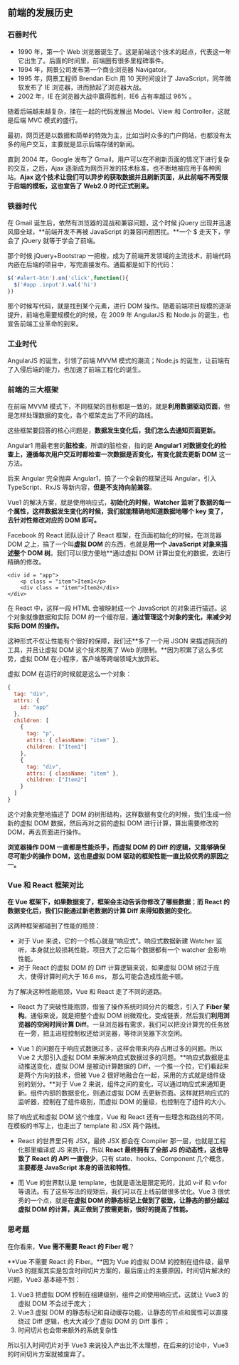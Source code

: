 ## 前端的发展历史

### 石器时代

- 1990 年，第一个 Web 浏览器诞生了。这是前端这个技术的起点，代表这一年它出生了。后面的时间里，前端圈有很多里程碑事件。
- 1994 年，网景公司发布第一个商业浏览器 Navigator。
- 1995 年，网景工程师 Brendan Eich 用 10 天时间设计了 JavaScript，同年微软发布了 IE 浏览器，进而掀起了浏览器大战。
- 2002 年，IE 在浏览器大战中赢得胜利，IE6 占有率超过 96% 。

随着后端越来越复杂，揉在一起的代码发展出 Model、View 和 Controller，这就是后端 MVC 模式的盛行。

最初，网页还是以数据和简单的特效为主，比如当时众多的门户网站，也都没有太多的用户交互，主要就是显示后端存储的新闻。

直到 2004 年，Google 发布了 Gmail，用户可以在不刷新页面的情况下进行复杂的交互，之后，Ajax 逐渐成为网页开发的技术标准，也不断地被应用于各种网站。**Ajax 这个技术让我们可以异步的获取数据并且刷新页面，从此前端不再受限于后端的模板，这也宣告了 Web2.0 时代正式到来。**

### 铁器时代

在 Gmail 诞生后，依然有浏览器的混战和兼容问题，这个时候 jQuery 出现并迅速风靡全球，**前端开发不再被 JavaScript 的兼容问题困扰。**一个 $ 走天下，学会了 jQuery 就等于学会了前端。

那个时候 jQuery+Bootstrap 一把梭，成为了前端开发领域的主流技术，前端代码内嵌在后端的项目中，写完直接发布。通篇都是如下的代码：

```js
$('#alert-btn').on('click',function(){
  $('#app .input').val('hi')
})
```

那个时候写代码，就是找到某个元素，进行 DOM 操作。随着前端项目规模的逐渐提升，前端也需要规模化的时候，在 2009 年 AngularJS 和 Node.js 的诞生，也宣告前端工业革命的到来。

### 工业时代

AngularJS 的诞生，引领了前端 MVVM 模式的潮流；Node.js 的诞生，让前端有了入侵后端的能力，也加速了前端工程化的诞生。

### 前端的三大框架

在前端 MVVM 模式下，不同框架的目标都是一致的，就是**利用数据驱动页面**，但是怎样处理数据的变化，各个框架走出了不同的路线。

这些框架要回答的核心问题是，**数据发生变化后，我们怎么去通知页面更新。**

Angular1 用最老套的**脏检查**。所谓的脏检查，指的是 **Angular1 对数据变化的检查上，遵循每次用户交互时都检查一次数据是否变化，有变化就去更新 DOM** 这一方法。

后来 Angular 完全抛弃 Angular1，搞了一个全新的框架还叫 Angular，引入 TypeScript、RxJS 等新内容，**但是不支持向前兼容**。

Vue1 的解决方案，就是使用响应式，**初始化的时候，Watcher 监听了数据的每一个属性，这样数据发生变化的时候，我们就能精确地知道数据地哪个 key 变了，去针对性修改对应的 DOM 即可。**

Facebook 的 React 团队设计了 React 框架，在页面初始化的时候，在浏览器 DOM 之上，搞了一个叫**虚拟 DOM** 的东西，也就是**用一个 JavaScript 对象来描述整个 DOM 树**。我们可以很方便地**通过虚拟 DOM 计算出变化的数据，去进行精确的修改。

```react
<div id = "app">
    <p class = "item">Item1</p>
    <div class = "item">Item2</div>
</div>
```

在 React 中，这样一段 HTML 会被映射成一个 JavaScript 的对象进行描述。这个对象就像数据和实际 DOM 的一个缓存层，**通过管理这个对象的变化，来减少对实际 DOM 的操作。**

这种形式不仅让性能有个很好的保障，我们还**多了一个用 JSON 来描述网页的工具，并且让虚拟 DOM 这个技术脱离了 Web 的限制。**因为积累了这么多优势，虚拟 DOM 在小程序，客户端等跨端领域大放异彩。

虚拟 DOM 在运行的时候就是这么一个对象：

```js
{
  tag: "div",
  attrs: {
    id: "app"
  },
  children: [
    {
      tag: "p",
      attrs: { className: "item" },
      children: ["Item1"]
    },
    {
      tag: "div",
      attrs: { className: "item" },
      children: ["Item2"]
    }
  ]
}
```

这个对象完整地描述了 DOM 的树形结构，这样数据有变化的时候，我们生成一份新的虚拟 DOM 数据，然后再对之前的虚拟 DOM 进行计算，算出需要修改的 DOM，再去页面进行操作。

**浏览器操作 DOM 一直都是性能杀手，而虚拟 DOM 的 Diff 的逻辑，又能够确保尽可能少的操作 DOM，这也是虚拟 DOM 驱动的框架性能一直比较优秀的原因之一。**

### Vue 和 React 框架对比

**在 Vue 框架下，如果数据变了，框架会主动告诉你修改了哪些数据**；**而 React 的数据变化后，我们只能通过新老数据的计算 Diff 来得知数据的变化**。

这两种框架都碰到了性能的瓶颈：

- 对于 Vue 来说，它的一个核心就是“响应式”。响应式数据新建 Watcher 监听，本身就比较损耗性能，项目大了之后每个数据都有一个 watcher 会影响性能。
- 对于 React 的虚拟 DOM 的 Diff 计算逻辑来说，如果虚拟 DOM 树过于庞大，使得计算时间大于 16.6 ms， 那么可能会造成性能卡顿。

为了解决这种性能瓶颈，Vue 和 React 走了不同的道路。

- React 为了突破性能瓶颈，借鉴了操作系统时间分片的概念，引入了 **Fiber 架构**。通俗来说，就是把整个虚拟 DOM 树微观化，变成链表，然后我们**利用浏览器的空闲时间计算 Diff**。一旦浏览器有需求，我们可以把没计算完的任务放在一旁，把主进程控制权还给浏览器，等待浏览器下次空闲。

- Vue 1 的问题在于响应式数据过多，这样会带来内存占用过多的问题。所以 Vue 2 大胆引入虚拟 DOM 来解决响应式数据过多的问题。**响应式数据是主动推送变化，虚拟 DOM 是被动计算数据的 Diff，一个推一个拉，它们看起来是两个方向的技术，但被 Vue 2 很好地融合在一起，采用的方式就是组件级别的划分。**对于 Vue 2 来说，组件之间的变化，可以通过响应式来通知更新。组件内部的数据变化，则通过虚拟 DOM 去更新页面。这样就把响应式的监听器，控制在了组件级别，而虚拟 DOM 的量级，也控制在了组件的大小。

除了响应式和虚拟 DOM 这个维度，Vue 和 React 还有一些理念和路线的不同，在模板的书写上，也走出了 template 和 JSX 两个路线。

- React 的世界里只有 JSX，最终 JSX 都会在 Compiler 那一层，也就是工程化那里编译成 JS 来执行，所以 **React 最终拥有了全部 JS 的动态性，这也导致了 React 的 API 一直很少**，只有 state、hooks、Component 几个概念，**主要都是 JavaScript 本身的语法和特性**。

- 而 Vue 的世界默认是 template，也就是语法是限定死的，比如 v-if 和 v-for 等语法。有了这些写法的规矩后，我们可以在上线前做很多优化。Vue 3 很优秀的一个点，就是**在虚拟 DOM 的静态标记上做到了极致，让静态的部分越过虚拟 DOM 的计算，真正做到了按需更新，很好的提高了性能。**

### 思考题

在你看来，**Vue 需不需要 React 的 Fiber 呢**？

**Vue 不需要 React 的 Fiber。**因为 Vue 的虚拟 DOM 的控制在组件级，最早 Vue3 的提案其实是包含时间切片方案的，最后废止的主要原因，时间切片解决的问题，Vue3 基本碰不到：

1. Vue3 把虚拟 DOM 控制在组建级别，组件之间使用响应式，这就让 Vue3 的虚拟 DOM 不会过于庞大；
2. Vue3 虚拟 DOM 的静态标记和自动缓存功能，让静态的节点和属性可以直接绕过 Diff 逻辑，也大大减少了虚拟 DOM 的 Diff 事件；
3. 时间切片也会带来额外的系统复杂性

所以引入时间切片对于 Vue3 来说投入产出比不太理想，在后来的讨论中，Vue3 的时间切片方案就被废弃了。